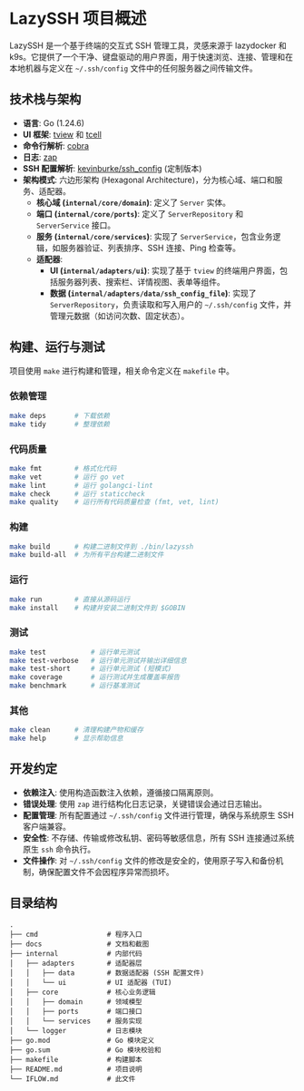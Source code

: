 # LazySSH 项目概述

LazySSH 是一个基于终端的交互式 SSH 管理工具，灵感来源于 lazydocker 和 k9s。它提供了一个干净、键盘驱动的用户界面，用于快速浏览、连接、管理和在本地机器与定义在 `~/.ssh/config` 文件中的任何服务器之间传输文件。

## 技术栈与架构

- **语言**: Go (1.24.6)
- **UI 框架**: [tview](https://github.com/rivo/tview) 和 [tcell](https://github.com/gdamore/tcell)
- **命令行解析**: [cobra](https://github.com/spf13/cobra)
- **日志**: [zap](https://github.com/uber-go/zap)
- **SSH 配置解析**: [kevinburke/ssh_config](https://github.com/kevinburke/ssh_config) (定制版本)
- **架构模式**: 六边形架构 (Hexagonal Architecture)，分为核心域、端口和服务、适配器。
  - **核心域 (`internal/core/domain`)**: 定义了 `Server` 实体。
  - **端口 (`internal/core/ports`)**: 定义了 `ServerRepository` 和 `ServerService` 接口。
  - **服务 (`internal/core/services`)**: 实现了 `ServerService`，包含业务逻辑，如服务器验证、列表排序、SSH 连接、Ping 检查等。
  - **适配器**:
    - **UI (`internal/adapters/ui`)**: 实现了基于 `tview` 的终端用户界面，包括服务器列表、搜索栏、详情视图、表单等组件。
    - **数据 (`internal/adapters/data/ssh_config_file`)**: 实现了 `ServerRepository`，负责读取和写入用户的 `~/.ssh/config` 文件，并管理元数据（如访问次数、固定状态）。

## 构建、运行与测试

项目使用 `make` 进行构建和管理，相关命令定义在 `makefile` 中。

### 依赖管理
```bash
make deps       # 下载依赖
make tidy       # 整理依赖
```

### 代码质量
```bash
make fmt        # 格式化代码
make vet        # 运行 go vet
make lint       # 运行 golangci-lint
make check      # 运行 staticcheck
make quality    # 运行所有代码质量检查 (fmt, vet, lint)
```

### 构建
```bash
make build      # 构建二进制文件到 ./bin/lazyssh
make build-all  # 为所有平台构建二进制文件
```

### 运行
```bash
make run        # 直接从源码运行
make install    # 构建并安装二进制文件到 $GOBIN
```

### 测试
```bash
make test           # 运行单元测试
make test-verbose   # 运行单元测试并输出详细信息
make test-short     # 运行单元测试 (短模式)
make coverage       # 运行测试并生成覆盖率报告
make benchmark      # 运行基准测试
```

### 其他
```bash
make clean      # 清理构建产物和缓存
make help       # 显示帮助信息
```

## 开发约定

- **依赖注入**: 使用构造函数注入依赖，遵循接口隔离原则。
- **错误处理**: 使用 `zap` 进行结构化日志记录，关键错误会通过日志输出。
- **配置管理**: 所有配置通过 `~/.ssh/config` 文件进行管理，确保与系统原生 SSH 客户端兼容。
- **安全性**: 不存储、传输或修改私钥、密码等敏感信息，所有 SSH 连接通过系统原生 `ssh` 命令执行。
- **文件操作**: 对 `~/.ssh/config` 文件的修改是安全的，使用原子写入和备份机制，确保配置文件不会因程序异常而损坏。

## 目录结构

```
.
├── cmd                 # 程序入口
├── docs                # 文档和截图
├── internal            # 内部代码
│   ├── adapters        # 适配器层
│   │   ├── data        # 数据适配器 (SSH 配置文件)
│   │   └── ui          # UI 适配器 (TUI)
│   ├── core            # 核心业务逻辑
│   │   ├── domain      # 领域模型
│   │   ├── ports       # 端口接口
│   │   └── services    # 服务实现
│   └── logger          # 日志模块
├── go.mod              # Go 模块定义
├── go.sum              # Go 模块校验和
├── makefile            # 构建脚本
├── README.md           # 项目说明
└── IFLOW.md            # 此文件
```